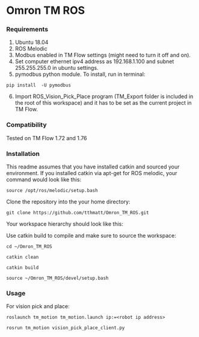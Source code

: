 # Omron TM ROS
### Requirements
1. Ubuntu 18.04
2. ROS Melodic
3. Modbus enabled in TM Flow settings (might need to turn it off and on).
4. Set computer ethernet ipv4 address as 192.168.1.100 and subnet 255.255.255.0 in ubuntu settings.
5. pymodbus python module. To install, run in terminal:
```
pip install  -U pymodbus
```
6. Import ROS_Vision_Pick_Place program (TM_Export folder is included in the root of this workspace) and it has to be set as the current project in TM Flow.

### Compatibility

Tested on TM Flow 1.72 and 1.76

### Installation

This readme assumes that you have installed catkin and sourced your environment. If you installed catkin via apt-get for ROS melodic, your command would look like this:
```
source /opt/ros/melodic/setup.bash
```
Clone the repository into the your home directory:
```
git clone https://github.com/tthmatt/Omron_TM_ROS.git
```
Your workspace hierarchy should look like this:



Use catkin build to compile and make sure to source the workspace:
```
cd ~/Omron_TM_ROS

catkin clean

catkin build

source ~/Omron_TM_ROS/devel/setup.bash
```

### Usage
For vision pick and place:
```
roslaunch tm_motion tm_motion.launch ip:=<robot ip address>
```
```
rosrun tm_motion vision_pick_place_client.py
```
